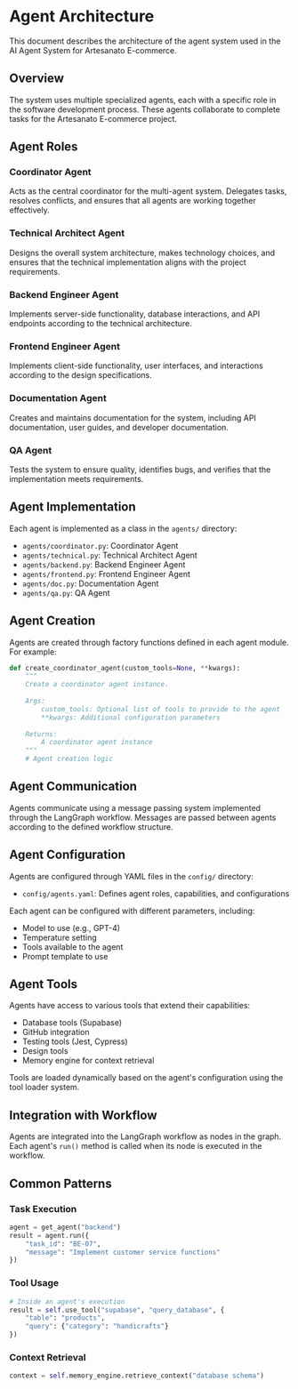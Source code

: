 # Agent Architecture

This document describes the architecture of the agent system used in the AI Agent System for Artesanato E-commerce.

## Overview

The system uses multiple specialized agents, each with a specific role in the software development process. These agents collaborate to complete tasks for the Artesanato E-commerce project.

## Agent Roles

### Coordinator Agent
Acts as the central coordinator for the multi-agent system. Delegates tasks, resolves conflicts, and ensures that all agents are working together effectively.

### Technical Architect Agent
Designs the overall system architecture, makes technology choices, and ensures that the technical implementation aligns with the project requirements.

### Backend Engineer Agent
Implements server-side functionality, database interactions, and API endpoints according to the technical architecture.

### Frontend Engineer Agent
Implements client-side functionality, user interfaces, and interactions according to the design specifications.

### Documentation Agent
Creates and maintains documentation for the system, including API documentation, user guides, and developer documentation.

### QA Agent
Tests the system to ensure quality, identifies bugs, and verifies that the implementation meets requirements.

## Agent Implementation

Each agent is implemented as a class in the `agents/` directory:

- `agents/coordinator.py`: Coordinator Agent
- `agents/technical.py`: Technical Architect Agent
- `agents/backend.py`: Backend Engineer Agent
- `agents/frontend.py`: Frontend Engineer Agent
- `agents/doc.py`: Documentation Agent
- `agents/qa.py`: QA Agent

## Agent Creation

Agents are created through factory functions defined in each agent module. For example:

```python
def create_coordinator_agent(custom_tools=None, **kwargs):
    """
    Create a coordinator agent instance.
    
    Args:
        custom_tools: Optional list of tools to provide to the agent
        **kwargs: Additional configuration parameters
        
    Returns:
        A coordinator agent instance
    """
    # Agent creation logic
```

## Agent Communication

Agents communicate using a message passing system implemented through the LangGraph workflow. Messages are passed between agents according to the defined workflow structure.

## Agent Configuration

Agents are configured through YAML files in the `config/` directory:

- `config/agents.yaml`: Defines agent roles, capabilities, and configurations

Each agent can be configured with different parameters, including:

- Model to use (e.g., GPT-4)
- Temperature setting
- Tools available to the agent
- Prompt template to use

## Agent Tools

Agents have access to various tools that extend their capabilities:

- Database tools (Supabase)
- GitHub integration
- Testing tools (Jest, Cypress)
- Design tools
- Memory engine for context retrieval

Tools are loaded dynamically based on the agent's configuration using the tool loader system.

## Integration with Workflow

Agents are integrated into the LangGraph workflow as nodes in the graph. Each agent's `run()` method is called when its node is executed in the workflow.

## Common Patterns

### Task Execution
```python
agent = get_agent("backend")
result = agent.run({
    "task_id": "BE-07",
    "message": "Implement customer service functions"
})
```

### Tool Usage
```python
# Inside an agent's execution
result = self.use_tool("supabase", "query_database", {
    "table": "products",
    "query": {"category": "handicrafts"}
})
```

### Context Retrieval
```python
context = self.memory_engine.retrieve_context("database schema")
```